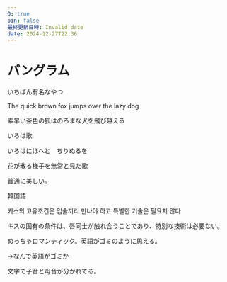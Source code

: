 ```yaml
---
Q: true
pin: false
最終更新日時: Invalid date
date: 2024-12-27T22:36
---
```

# パングラム

いちばん有名なやつ

The quick brown fox jumps over the lazy dog

素早い茶色の狐はのろまな犬を飛び越える

いろは歌

いろはにほへと　ちりぬるを

花が散る様子を無常と見た歌

普通に美しい。

韓国語

키스의 고유조건은 입술끼리 만나야 하고 특별한 기술은 필요치 않다

キスの固有の条件は、唇同士が触れ合うことであり、特別な技術は必要ない。

めっちゃロマンティック。英語がゴミのように思える。

→なんで英語がゴミか

文字で子音と母音が分かれてる。